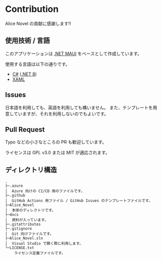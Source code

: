 # Contribution
Alice Novel の貢献に感謝します!!

## 使用技術 / 言語
このアプリケーションは [.NET MAUI] をベースとして作成しています。

使用する言語は以下の通りです。
- [C#] ([.NET 8])
- [XAML]

[.NET MAUI]: https://dot.net/maui ".NET MAUI"
[C#]: https://learn.microsoft.com/en-us/dotnet/csharp/ "C# 資料"
[.NET 8]: https://dot.net ".NET"
[XAML]: https://learn.microsoft.com/en-us/dotnet/maui/xaml/ ".NET MAUI XAML 資料"

## Issues
日本語を利用しても、英語を利用しても構いません。
また、テンプレートを用意していますが、それを利用しないのでもよいです。

## Pull Request
Typo などの小さなところの PR も歓迎しています。

ライセンスは GPL v3.0 または MIT が適応されます。

## ディレクトリ構造
```
.
├─.azure
│  Azure 向けの CI/CD 用のファイルです。
├─.github
│  GitHub Actions 用ファイル / GitHub Issues のテンプレートファイルです。
├─Alice_Novel
│  本体のディレクトリです。
├─docs
│  資料が入っています。
├─.gitattributes
├─.gitignore
│  Git 向けファイルです。
├─Alice_Novel.sln
│  Visual Studio で開く際に利用します。
└─LICENSE.txt
    ライセンス定義ファイルです。
```
